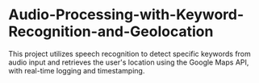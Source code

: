 # Audio-Processing-with-Keyword-Recognition-and-Geolocation
This project utilizes speech recognition to detect specific keywords from audio input and retrieves the user's location using the Google Maps API, with real-time logging and timestamping.
